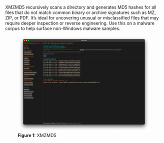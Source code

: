 XMZMD5 recursively scans a directory and generates MD5 hashes for all files that do not match common binary or archive signatures such as MZ, ZIP, or PDF. It’s ideal for uncovering unusual or misclassified files that may require deeper inspection or reverse engineering. Use this on a malware corpus to help surface non-Windows malware samples.

<figure>
  <img src="/images/xmzmd5.png" alt="XMZMD5">
  <figcaption><strong>Figure 1:</strong> XMZMD5</figcaption>
</figure>